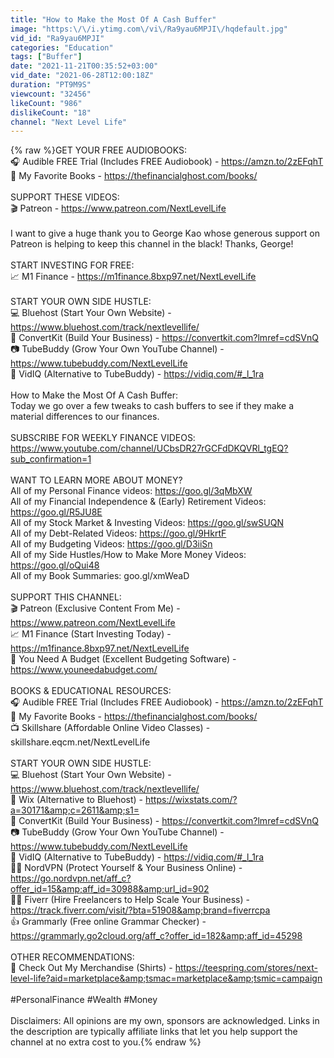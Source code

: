 ```yaml
---
title: "How to Make the Most Of A Cash Buffer"
image: "https:\/\/i.ytimg.com\/vi\/Ra9yau6MPJI\/hqdefault.jpg"
vid_id: "Ra9yau6MPJI"
categories: "Education"
tags: ["Buffer"]
date: "2021-11-21T00:35:52+03:00"
vid_date: "2021-06-28T12:00:18Z"
duration: "PT9M9S"
viewcount: "32456"
likeCount: "986"
dislikeCount: "18"
channel: "Next Level Life"
---
```

{% raw %}GET YOUR FREE AUDIOBOOKS:<br />🎧 Audible FREE Trial (Includes FREE Audiobook) - <a rel="nofollow" target="blank" href="https://amzn.to/2zEFqhT">https://amzn.to/2zEFqhT</a><br />📘 My Favorite Books - <a rel="nofollow" target="blank" href="https://thefinancialghost.com/books/">https://thefinancialghost.com/books/</a><br /><br />SUPPORT THESE VIDEOS:<br />🎬 Patreon - <a rel="nofollow" target="blank" href="https://www.patreon.com/NextLevelLife">https://www.patreon.com/NextLevelLife</a><br /><br />I want to give a huge thank you to George Kao whose generous support on Patreon is helping to keep this channel in the black! Thanks, George!<br /><br />START INVESTING FOR FREE:<br />📈 M1 Finance - <a rel="nofollow" target="blank" href="https://m1finance.8bxp97.net/NextLevelLife">https://m1finance.8bxp97.net/NextLevelLife</a><br /><br />START YOUR OWN SIDE HUSTLE:<br />💻 Bluehost (Start Your Own Website) - <a rel="nofollow" target="blank" href="https://www.bluehost.com/track/nextlevellife/">https://www.bluehost.com/track/nextlevellife/</a><br />📧 ConvertKit (Build Your Business) - <a rel="nofollow" target="blank" href="https://convertkit.com?lmref=cdSVnQ">https://convertkit.com?lmref=cdSVnQ</a><br />📷 TubeBuddy (Grow Your Own YouTube Channel) - <a rel="nofollow" target="blank" href="https://www.tubebuddy.com/NextLevelLife">https://www.tubebuddy.com/NextLevelLife</a><br />🥈 VidIQ (Alternative to TubeBuddy) - <a rel="nofollow" target="blank" href="https://vidiq.com/#_l_1ra">https://vidiq.com/#_l_1ra</a><br /><br />How to Make the Most Of A Cash Buffer:<br />Today we go over a few tweaks to cash buffers to see if they make a material differences to our finances.<br /><br />SUBSCRIBE FOR WEEKLY FINANCE VIDEOS: <a rel="nofollow" target="blank" href="https://www.youtube.com/channel/UCbsDR27rGCFdDKQVRl_tgEQ?sub_confirmation=1">https://www.youtube.com/channel/UCbsDR27rGCFdDKQVRl_tgEQ?sub_confirmation=1</a><br /><br />WANT TO LEARN MORE ABOUT MONEY?<br />All of my Personal Finance videos: <a rel="nofollow" target="blank" href="https://goo.gl/3qMbXW">https://goo.gl/3qMbXW</a><br />All of my Financial Independence &amp; (Early) Retirement Videos: <a rel="nofollow" target="blank" href="https://goo.gl/R5JU8E">https://goo.gl/R5JU8E</a><br />All of my Stock Market &amp; Investing Videos: <a rel="nofollow" target="blank" href="https://goo.gl/swSUQN">https://goo.gl/swSUQN</a><br />All of my Debt-Related Videos: <a rel="nofollow" target="blank" href="https://goo.gl/9HkrtF">https://goo.gl/9HkrtF</a><br />All of my Budgeting Videos: <a rel="nofollow" target="blank" href="https://goo.gl/D3iiSn">https://goo.gl/D3iiSn</a><br />All of my Side Hustles/How to Make More Money Videos: <a rel="nofollow" target="blank" href="https://goo.gl/oQui48">https://goo.gl/oQui48</a><br />All of my Book Summaries: goo.gl/xmWeaD<br /><br />SUPPORT THIS CHANNEL:<br />🎬 Patreon (Exclusive Content From Me) - <a rel="nofollow" target="blank" href="https://www.patreon.com/NextLevelLife">https://www.patreon.com/NextLevelLife</a><br />📈 M1 Finance (Start Investing Today) - <a rel="nofollow" target="blank" href="https://m1finance.8bxp97.net/NextLevelLife">https://m1finance.8bxp97.net/NextLevelLife</a><br />🛒 You Need A Budget (Excellent Budgeting Software) - <a rel="nofollow" target="blank" href="https://www.youneedabudget.com/">https://www.youneedabudget.com/</a><br /><br />BOOKS &amp; EDUCATIONAL RESOURCES:<br />🎧 Audible FREE Trial (Includes FREE Audiobook) - <a rel="nofollow" target="blank" href="https://amzn.to/2zEFqhT">https://amzn.to/2zEFqhT</a><br />📘 My Favorite Books - <a rel="nofollow" target="blank" href="https://thefinancialghost.com/books/">https://thefinancialghost.com/books/</a><br />📺 Skillshare (Affordable Online Video Classes) - skillshare.eqcm.net/NextLevelLife<br /><br />START YOUR OWN SIDE HUSTLE:<br />💻 Bluehost (Start Your Own Website) - <a rel="nofollow" target="blank" href="https://www.bluehost.com/track/nextlevellife/">https://www.bluehost.com/track/nextlevellife/</a><br />🥈 Wix (Alternative to Bluehost) - <a rel="nofollow" target="blank" href="https://wixstats.com/?a=30171&amp;c=2611&amp;s1=">https://wixstats.com/?a=30171&amp;c=2611&amp;s1=</a><br />📧 ConvertKit (Build Your Business) - <a rel="nofollow" target="blank" href="https://convertkit.com?lmref=cdSVnQ">https://convertkit.com?lmref=cdSVnQ</a><br />📷 TubeBuddy (Grow Your Own YouTube Channel) - <a rel="nofollow" target="blank" href="https://www.tubebuddy.com/NextLevelLife">https://www.tubebuddy.com/NextLevelLife</a><br />🥈 VidIQ (Alternative to TubeBuddy) - <a rel="nofollow" target="blank" href="https://vidiq.com/#_l_1ra">https://vidiq.com/#_l_1ra</a><br />👮‍♂️ NordVPN (Protect Yourself &amp; Your Business Online) - <a rel="nofollow" target="blank" href="https://go.nordvpn.net/aff_c?offer_id=15&amp;aff_id=30988&amp;url_id=902">https://go.nordvpn.net/aff_c?offer_id=15&amp;aff_id=30988&amp;url_id=902</a><br />🙋‍♂️ Fiverr (Hire Freelancers to Help Scale Your Business) - <a rel="nofollow" target="blank" href="https://track.fiverr.com/visit/?bta=51908&amp;brand=fiverrcpa">https://track.fiverr.com/visit/?bta=51908&amp;brand=fiverrcpa</a><br />👍 Grammarly (Free online Grammar Checker) - <a rel="nofollow" target="blank" href="https://grammarly.go2cloud.org/aff_c?offer_id=182&amp;aff_id=45298">https://grammarly.go2cloud.org/aff_c?offer_id=182&amp;aff_id=45298</a><br /><br />OTHER RECOMMENDATIONS:<br />👕 Check Out My Merchandise (Shirts) - <a rel="nofollow" target="blank" href="https://teespring.com/stores/next-level-life?aid=marketplace&amp;tsmac=marketplace&amp;tsmic=campaign">https://teespring.com/stores/next-level-life?aid=marketplace&amp;tsmac=marketplace&amp;tsmic=campaign</a><br /><br />#PersonalFinance #Wealth #Money<br /><br />Disclaimers: All opinions are my own, sponsors are acknowledged. Links in the description are typically affiliate links that let you help support the channel at no extra cost to you.{% endraw %}
